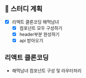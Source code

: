 ## 📆 스터디 계획
- [x] 리액트 클론코딩 해먹남녀
	- [x] 컴포넌트 모두 구성하기
	- [x] header부분 완성하기
	- [x] api 받아오기

## 리액트 클론코딩
- 해먹남녀 컴포넌트 구성 및 라우터처리
